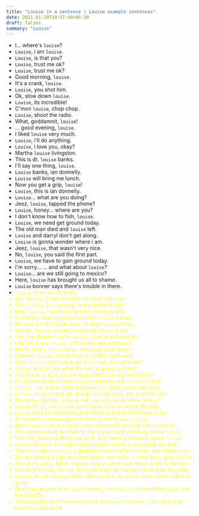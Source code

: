 ```yaml
---
title: "Louise in a sentence | Louise example sentences"
date: 2021-01-20T19:57:50+05:30
draft: falses
summary: "Louise"
---
```

- I... where's `louise`?
- `Louise`, i am `louise`.
- `Louise`, is that you?
- `Louise`, trust me ok?
- `Louise`, trust me ok?
- Good morning, `louise`.
- It's a crank, `louise`.
- `Louise`, you shot him.
- Ok, slow down `louise`.
- `Louise`, its incredible!
- C'mon `louise`, chop chop.
- `Louise`, shoot the radio.
- What, goddamnit, `louise`!
- ... good evening, `louise`.
- I liked `louise` very much.
- `Louise`, i'll do anything.
- `Louise`, i love you, okay?
- Martha `louise` livingston.
- This is dr. `louise` banks.
- I'll say one thing, `louise`.
- `Louise` banks, ian donnelly.
- `Louise` will bring me lunch.
- Now you get a grip, `louise`!
- `Louise`, this is ian donnelly.
- `Louise`... what are you doing?
- Jeez, `louise`, tapped the phone?
- `Louise`, honey... where are you?
- I don't know how to fish, `louise`.
- `Louise`, we need get ground today.
- The old man died and `louise` left.
- `Louise` and darryl don't get along.
- `Louise` is gonna wonder where i am.
- Jeez, `louise`, that wasn't very nice.
- No, `louise`, you said the first part.
- `Louise`, we have to gain ground today.
- I'm sorry... ... and what about `louise`?
- `Louise`... are we still going to mexico?
- Here, `louise` has brought us all to shame.
- `Louise` bonner says there's trouble in there.
- <font color=#ffff2d>`louise`, esse ian donnelly.
- Ian, `louise`, it was an honor to work with you.
- Yes, `louise`, it's snowing in the garden today.
- Hey, `louise`, i want you to meet marty pilletti.
- I need my team get together with `louise`'s team.
- He was out the whole way, i'm jean `louise` finch.
- I know, `louise`, but we're running for our lives!
- Yes, my dearest marie-`louise`, i am your husband.
- I do not know, `louise`, i think they are confused.
- Marty, that's `louise` kelly, inna back seat there.
- I dunno, `louise`, i think they're getting confused.
- God, `louise`, can't we even say it was self-defense?
- `Louise`, just tell me what the hell is going on here!
- You know, `louise`, you're supposed to be my best friend.
- I'm gonna need my team to get together with `louise`'s team.
- `Louise`... no matter what happens, i'm glad i came with you.
- `Louise`, do you think we should change cars, get another car?
- Hortense, darling, will you tell `louise` to bring some sherry?
- Jesus christ, `louise`, we can't leave a crime scene like that.
- `Louise` said we could bring him here and then he'd have to go.
- If i haven't, i wanna take this time to thank you, `louise`.
- Have `louise` run the name 'mars krupchek' through dmv and ncic.
- The emperor has decided to marry your archduchess, marie-`louise`.
- You may have anything you wish, my sweet and lovely marie-`louise`.
- `Louise` thinks it will easily take another month to get ready for that.
- You're a vision, `louise`, a goddamn vision of loveliness, you always are.
- We are having a sale on some items over here -- sixty five... jeez `louise`!
- This is jill, carol, betty, mandy, `louise`, pete over there, and i'm carmen.
- I know it's crazy, `louise`, but i just feel like i've got a knack for this shit.
- `Louise`, let me call you back after i wire it, so you'll know which office to go to.
- Don't tell anyone what you're doing, not `louise`, not the other guys, not the sheriffs.
- You probably don't remember her, but `louise` bonner lives right over there in number 29.
                 
